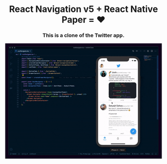 <h1 align="center">
  React Navigation v5 + React Native Paper = ❤️
</h1>

<h3 align="center">
This is a clone of the Twitter app. 
</h3>
<p align="center">
<img src="./assets/app.gif" />
</p>
